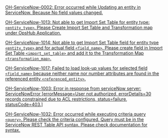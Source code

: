 [OH-ServiceNow-0002: Error occurred while Updating an entity in ServiceNow. Because No field values changed.](servicenow/oh-servicenow-0002.md)

[OH-ServiceNow-1013: Not able to get Import Set Table for entity type: `<entity_type>`. Please Create Import Set Table and Transformation map under OpsHub Application.](servicenow/oh-servicenow-1013.md)

[OH-ServiceNow-1014: Not able to get Import Set Table field for entity type `<entity_type>` and for actual field `<field_name>`. Please create field in Import Set Table `<import_set_table>` and add it to the Transformation Map `<transformation_map>`.](servicenow/oh-servicenow-1014.md)

[OH-ServiceNow-1017: Failed to load look-up values for selected field `<field_name>` because neither name nor number attributes are found in the referenced entity `<referenced_entity>`.](servicenow/oh-servicenow-1017.md)

[OH-ServiceNow-1003: Error in response from serviceNow server: ServiceNowError \[errorMessage=User not authorized, errorDetails=30 records constrained due to ACL restrictions, status=failure, statusCode=403.\]](servicenow/oh-servicenow-1003.md)

[OH-ServiceNow-1032: Error occurred while executing criteria query `<query>`. Please check the criteria configured. Query must be in the ServiceNow REST Table API syntax. Please check documentation for syntax.](servicenow/oh-servicenow-1032.md)

